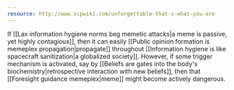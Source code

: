 ```yaml
---
resource: http://www.scpwiki.com/unforgettable-that-s-what-you-are
---
```


If [[Lax information hygiene norms beg memetic attacks|a meme is passive, yet highly contagious]], then it can easily [[Public opinion formation is memeplex propagation|propagate]] throughout [[Information hygiene is like spacecraft sanitization|a globalized society]]. However, if some trigger mechanism is activated, say by [[Beliefs are gates into the body's biochemistry|retrospective interaction with new beliefs]], then that [[Foresight guidance memeplex|meme]] might become actively dangerous.